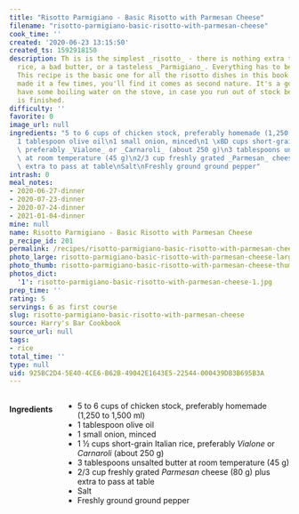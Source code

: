 ```yaml
---
title: "Risotto Parmigiano - Basic Risotto with Parmesan Cheese"
filename: "risotto-parmigiano-basic-risotto-with-parmesan-cheese"
cook_time: ''
created: '2020-06-23 13:15:50'
created_ts: 1592918150
description: Th is is the simplest _risotto_ - there is nothing extra to hide a mediocre
  rice, a bad butter, or a tasteless _Parmigiano_. Everything has to be perfect .
  This recipe is the basic one for all the risotto dishes in this book. Once you've
  made it a few times, you'll find it comes as second nature. It's a good idea to
  have some boiling water on the stove, in case you run out of stock before the risotto
  is finished.
difficulty: ''
favorite: 0
image_url: null
ingredients: "5 to 6 cups of chicken stock, preferably homemade (1,250 to 1,500 ml)\n\
  1 tablespoon olive oil\n1 small onion, minced\n1 \xBD cups short-grain Italian rice,\
  \ preferably _Vialone_ or _Carnaroli_ (about 250 g)\n3 tablespoons unsalted butter\
  \ at room temperature (45 g)\n2/3 cup freshly grated _Parmesan_ cheese (80 g) plus\
  \ extra to pass at table\nSalt\nFreshly ground ground pepper"
intrash: 0
meal_notes:
- 2020-06-27-dinner
- 2020-07-23-dinner
- 2020-07-24-dinner
- 2021-01-04-dinner
mine: null
name: Risotto Parmigiano - Basic Risotto with Parmesan Cheese
p_recipe_id: 201
permalink: /recipes/risotto-parmigiano-basic-risotto-with-parmesan-cheese
photo_large: risotto-parmigiano-basic-risotto-with-parmesan-cheese-large.jpg
photo_thumb: risotto-parmigiano-basic-risotto-with-parmesan-cheese-thumb.jpg
photos_dict:
  '1': risotto-parmigiano-basic-risotto-with-parmesan-cheese-1.jpg
prep_time: ''
rating: 5
servings: 6 as first course
slug: risotto-parmigiano-basic-risotto-with-parmesan-cheese
source: Harry's Bar Cookbook
source_url: null
tags:
- rice
total_time: ''
type: null
uid: 925BC2D4-5E40-4CE6-B62B-49042E1643E5-22544-000439DB3B695B3A
---
```

<div class="large-8 medium-7 columns" id="writeup">	</div><!-- #writeup -->
</div><!-- #row-one -->
<div class="row" id="row-two">	<div class="medium-4 small-5 columns" id="ingredients"><h4>Ingredients</h4><div class="box box-ingredients content"><ul>
<li>5 to 6 cups of chicken stock, preferably homemade (1,250 to 1,500 ml)</li>
<li>1 tablespoon olive oil</li>
<li>1 small onion, minced</li>
<li>1 ½ cups short-grain Italian rice, preferably <em>Vialone</em> or <em>Carnaroli</em> (about 250 g)</li>
<li>3 tablespoons unsalted butter at room temperature (45 g)</li>
<li>2/3 cup freshly grated <em>Parmesan</em> cheese (80 g) plus extra to pass at table</li>
<li>Salt</li>
<li>Freshly ground ground pepper</li>
</ul>
</div>	</div>	<div class="medium-6 small-7 columns" id="directions">	</div>